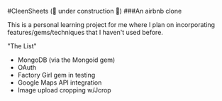 #CleenSheets (:construction: under construction :construction:)
###An airbnb clone

This is a personal learning project for me where I plan on incorporating features/gems/techniques that I haven't used before.

"The List"
* MongoDB (via the Mongoid gem)
* OAuth
* Factory Girl gem in testing
* Google Maps API integration
* Image upload cropping w/Jcrop
